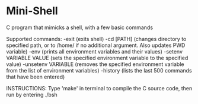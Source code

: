 # Mini-Shell
C program that mimicks a shell, with a few basic commands

Supported commands:
  -exit (exits shell)
  -cd [PATH] (changes directory to specified path, or to /home/ if no additional argument. Also updates PWD variable)
  -env (prints all environment variables and their values)
  -setenv VARIABLE VALUE (sets the specified environment variable to the specified value)
  -unsetenv VARIABLE (removes the specified environment variable from the list of environment variables)
  -history (lists the last 500 commands that have been entered)

  INSTRUCTIONS:
    Type 'make' in terminal to compile the C source code, then run by entering ./bsh
  
